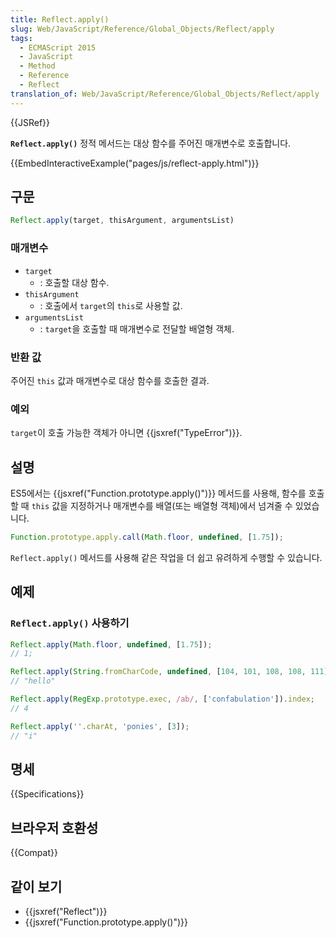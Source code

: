 ```yaml
---
title: Reflect.apply()
slug: Web/JavaScript/Reference/Global_Objects/Reflect/apply
tags:
  - ECMAScript 2015
  - JavaScript
  - Method
  - Reference
  - Reflect
translation_of: Web/JavaScript/Reference/Global_Objects/Reflect/apply
---
```


{{JSRef}}

**`Reflect.apply()`** 정적 메서드는 대상 함수를 주어진 매개변수로 호출합니다.

{{EmbedInteractiveExample("pages/js/reflect-apply.html")}}

## 구문

```js
Reflect.apply(target, thisArgument, argumentsList)
```

### 매개변수

- `target`
  - : 호출할 대상 함수.
- `thisArgument`
  - : 호출에서 `target`의 `this`로 사용할 값.
- `argumentsList`
  - : `target`을 호출할 때 매개변수로 전달할 배열형 객체.

### 반환 값

주어진 `this` 값과 매개변수로 대상 함수를 호출한 결과.

### 예외

`target`이 호출 가능한 객체가 아니면 {{jsxref("TypeError")}}.

## 설명

ES5에서는 {{jsxref("Function.prototype.apply()")}} 메서드를 사용해, 함수를 호출할 때 `this` 값을 지정하거나 매개변수를 배열(또는 배열형 객체)에서 넘겨줄 수 있었습니다.

```js
Function.prototype.apply.call(Math.floor, undefined, [1.75]);
```

`Reflect.apply()` 메서드를 사용해 같은 작업을 더 쉽고 유려하게 수행할 수 있습니다.

## 예제

### `Reflect.apply()` 사용하기

```js
Reflect.apply(Math.floor, undefined, [1.75]);
// 1;

Reflect.apply(String.fromCharCode, undefined, [104, 101, 108, 108, 111]);
// "hello"

Reflect.apply(RegExp.prototype.exec, /ab/, ['confabulation']).index;
// 4

Reflect.apply(''.charAt, 'ponies', [3]);
// "i"
```

## 명세

{{Specifications}}

## 브라우저 호환성

{{Compat}}

## 같이 보기

- {{jsxref("Reflect")}}
- {{jsxref("Function.prototype.apply()")}}
